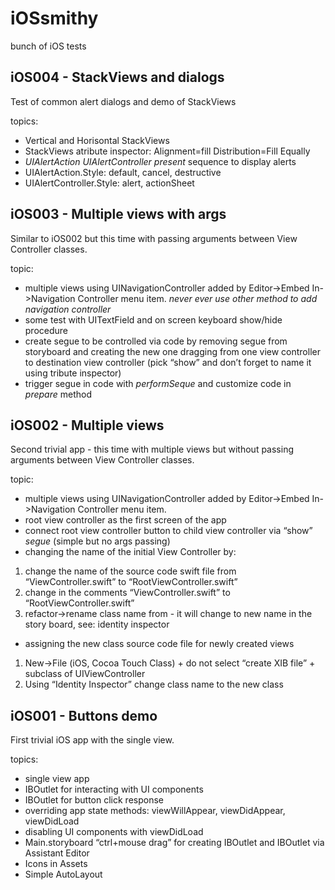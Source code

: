 # iOSsmithy
bunch of iOS tests

## iOS004 - StackViews and dialogs
Test of common alert dialogs and demo of StackViews

topics:
- Vertical and Horisontal StackViews 
- StackViews atribute inspector: Alignment=fill Distribution=Fill Equally
- _UIAlertAction_ _UIAlertController_ _present_ sequence to display alerts
- UIAlertAction.Style: default, cancel, destructive
- UIAlertController.Style: alert, actionSheet


## iOS003 - Multiple views with args
Similar to iOS002 but this time with passing arguments between View Controller classes.

topic:
- multiple views using UINavigationController added by Editor->Embed In->Navigation Controller menu item. *never ever use other method to add navigation controller*
- some test with UITextField and on screen keyboard show/hide procedure
- create segue to be controlled via code by removing segue from storyboard and creating the new one dragging from one view controller to destination view controller (pick “show” and don’t forget to name it using tribute inspector)
- trigger segue in code with *performSeque* and customize code in *prepare* method

## iOS002 - Multiple views
Second trivial app - this time with multiple views but without passing arguments between View Controller classes.

topic:
- multiple views using UINavigationController added by Editor->Embed In->Navigation Controller menu item.
- root view controller as the first screen of the app
- connect root view controller button to child view controller via “show” _segue_ (simple but no args passing)
- changing the name of the initial View Controller by:
 1. change the name of the source code swift file from “ViewController.swift” to “RootViewController.swift”
 2. change in the comments “ViewController.swift” to “RootViewController.swift”
 3. refactor->rename class name from - it will change to new name in the story board, see: identity inspector
- assigning the new class source code file for newly created views
 1. New->File (iOS, Cocoa Touch Class) + do not select “create XIB file” + subclass of UIViewController
 2. Using “Identity Inspector” change class name to the new class

## iOS001 - Buttons demo
First trivial iOS app with the single view.

topics:
- single view app
- IBOutlet for interacting with UI components
- IBOutlet for button click response
- overriding app state methods: viewWillAppear, viewDidAppear, viewDidLoad
- disabling UI components with viewDidLoad
- Main.storyboard “ctrl+mouse drag” for creating IBOutlet and IBOutlet via Assistant Editor 
- Icons in Assets
- Simple AutoLayout

